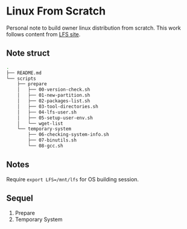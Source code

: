 # Linux From Scratch

Personal note to build owner linux distribution from scratch. This work follows content from [LFS site](http://www.linuxfromscratch.org/).

## Note struct

```bash
.
├── README.md
└── scripts
    ├── prepare
    │   ├── 00-version-check.sh
    │   ├── 01-new-partition.sh
    │   ├── 02-packages-list.sh
    │   ├── 03-tool-directories.sh
    │   ├── 04-lfs-user.sh
    │   ├── 05-setup-user-env.sh
    │   └── wget-list
    └── temporary-system
        ├── 06-checking-system-info.sh
        ├── 07-binutils.sh
        └── 08-gcc.sh
```

## Notes

Require `export LFS=/mnt/lfs` for OS building session.

## Sequel

1. Prepare
2. Temporary System
